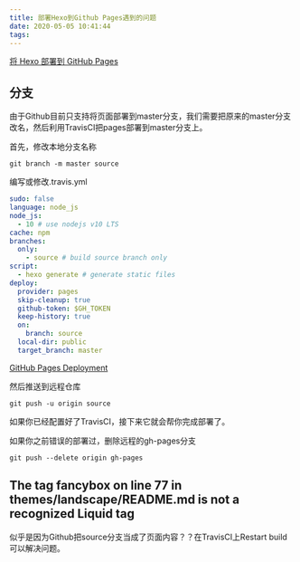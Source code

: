 ```yaml
---
title: 部署Hexo到Github Pages遇到的问题
date: 2020-05-05 10:41:44
tags:
---
```


[将 Hexo 部署到 GitHub Pages](https://hexo.io/zh-cn/docs/github-pages)

## 分支

由于Github目前只支持将页面部署到master分支，我们需要把原来的master分支改名，然后利用TravisCI把pages部署到master分支上。

首先，修改本地分支名称

`git branch -m master source`

编写或修改.travis.yml

```yaml
sudo: false
language: node_js
node_js:
  - 10 # use nodejs v10 LTS
cache: npm
branches:
  only:
    - source # build source branch only
script:
  - hexo generate # generate static files
deploy:
  provider: pages
  skip-cleanup: true
  github-token: $GH_TOKEN
  keep-history: true
  on:
    branch: source
  local-dir: public
  target_branch: master
```

[GitHub Pages Deployment](https://docs.travis-ci.com/user/deployment/pages/)

然后推送到远程仓库

`git push -u origin source`

如果你已经配置好了TravisCI，接下来它就会帮你完成部署了。



如果你之前错误的部署过，删除远程的gh-pages分支

`git push --delete origin gh-pages`

## The tag fancybox on line 77 in themes/landscape/README.md is not a recognized Liquid tag

似乎是因为Github把source分支当成了页面内容？？在TravisCI上Restart build可以解决问题。


